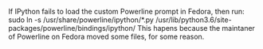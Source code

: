 If IPython fails to load the custom Powerline prompt in Fedora, then run:
    sudo ln -s /usr/share/powerline/ipython/*.py /usr/lib/python3.6/site-packages/powerline/bindings/ipython/
This hapens because the maintaner of Powerline on Fedora moved some files, for some reason.
